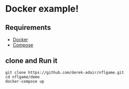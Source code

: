 # Docker example!

## Requirements
- [Docker](https://docs.docker.com/install/)
- [Compose](https://docs.docker.com/compose/install/)

## clone and Run it
```
git clone https://github.com/derek-adair/nflgame.git
cd nflgame/demo
docker-compose up
```
